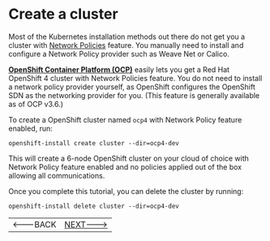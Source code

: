 # Create a cluster

Most of the Kubernetes installation methods out there do not get you a cluster
with [Network
Policies](https://kubernetes.io/docs/concepts/services-networking/network-policies/)
feature. You manually need to install and configure a Network Policy provider
such as Weave Net or Calico.

**[OpenShift Container Platform (OCP)][ocp]** easily lets you get a Red Hat OpenShift 4 cluster with Network Policies feature. You do not need to install a network policy provider yourself, as OpenShift configures the OpenShift SDN as the networking provider for you. (This feature is generally available as of OCP v3.6.)

To create a OpenShift cluster named `ocp4` with Network Policy feature enabled, run:

    openshift-install create cluster --dir=ocp4-dev

This will create a 6-node OpenShift cluster on your cloud of choice with Network
Policy feature enabled and no policies applied out of the box allowing all
communications.

Once you complete this tutorial, you can delete the cluster by running:

    openshift-install delete cluster --dir=ocp4-dev

[ocp]: https://www.openshift.com/try

|          |          |
|----------|----------|
| <---BACK | [NEXT--->](link:01-deny-all-traffic-to-an-application.md) |
